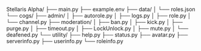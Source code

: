 Stellaris Alpha/
├── main.py
├── example.env
├── data/
│   └── roles.json
└── cogs/
├── admin/
│   ├── autorole.py
│   ├── logs.py
│   ├── role.py
│   └── channel.py
├── moderation/
│   ├── ban.py
│   ├── kick.py
│   ├── purge.py
│   ├── timeout.py
│   ├── LockUnlock.py
│   ├── mute.py
│   └── deafened.py
└── utility/
├── help.py
├── status.py
├── avatar.py
├── serverinfo.py
├── userinfo.py
└── roleinfo.py